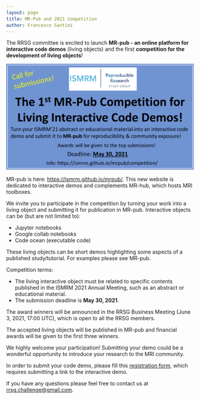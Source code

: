 ```yaml
---
layout: page
title: MR-Pub and 2021 Competition
author: Francesco Santini
---
```

The RRSG committee is excited to launch **MR-pub - an online platform for interactive code demos** (living objects) and the first **competition for the development of living objects**! 

![Competition Image](/images/mr_pub_competition.png)

MR-pub is here: https://ismrm.github.io/mrpub/. This new website is dedicated to interactive demos and complements MR-hub, which hosts MRI toolboxes. 

We invite you to participate in the competition by turning your work into a living object and submitting it for publication in MR-pub. Interactive objects can be (but are not limited to):

* Jupyter notebooks 
* Google collab notebooks
* Code ocean (executable code)

These living objects can be short demos highlighting some aspects of a published study/tutorial. For examples please see MR-pub.

Competition terms:

* The living interactive object must be related to specific contents published in the ISMRM 2021 Annual Meeting, such as an abstract or educational material.
* The submission deadline is **May 30, 2021**.

The award winners will be announced in the RRSG Business Meeting (June 3, 2021, 17:00 UTC), which is open to all the RRSG members.

The accepted living objects will be published in MR-pub and financial awards will be given to the first three winners.

We highly welcome your participation! Submitting your demo could be a wonderful opportunity to introduce your research to the MRI community. 

In order to submit your code demo, please fill this [registration form](https://forms.gle/FdyTbizSkHzqWFkR6), which requires submitting a link to the interactive demo. 

If you have any questions please feel free to contact us at rrsg.challenge@gmail.com. 